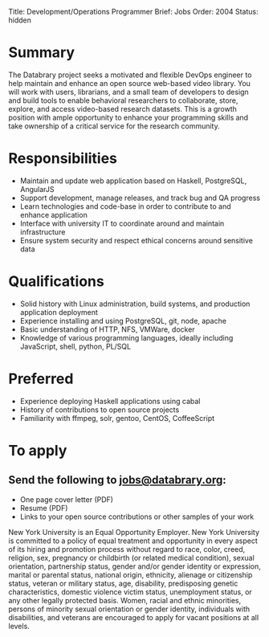 Title: Development/Operations Programmer
Brief: Jobs
Order: 2004
Status: hidden

# Summary

The Databrary project seeks a motivated and flexible DevOps engineer to help maintain and enhance an open source web-based video library.
You will work with users, librarians, and a small team of developers to design and build tools to enable behavioral researchers to collaborate, store, explore, and access video-based research datasets.
This is a growth position with ample opportunity to enhance your programming skills and take ownership of a critical service for the research community.

# Responsibilities

- Maintain and update web application based on Haskell, PostgreSQL, AngularJS
- Support development, manage releases, and track bug and QA progress
- Learn technologies and code-base in order to contribute to and enhance application
- Interface with university IT to coordinate around and maintain infrastructure
- Ensure system security and respect ethical concerns around sensitive data

# Qualifications

- Solid history with Linux administration, build systems, and production application deployment
- Experience installing and using PostgreSQL, git, node, apache
- Basic understanding of HTTP, NFS, VMWare, docker
- Knowledge of various programming languages, ideally including JavaScript, shell, python, PL/SQL

# Preferred

- Experience deploying Haskell applications using cabal
- History of contributions to open source projects
- Familiarity with ffmpeg, solr, gentoo, CentOS, CoffeeScript

# To apply
## Send the following to jobs@databrary.org:

- One page cover letter (PDF)
- Resume (PDF)
- Links to your open source contributions or other samples of your work

New York University is an Equal Opportunity Employer. New York University
is committed to a policy of equal treatment and opportunity in every aspect
of its hiring and promotion process without regard to race, color, creed,
religion, sex, pregnancy or childbirth (or related medical condition),
sexual orientation, partnership status, gender and/or gender identity or
expression, marital or parental status, national origin, ethnicity,
alienage or citizenship status, veteran or military status, age,
disability, predisposing genetic characteristics, domestic violence victim
status, unemployment status, or any other legally protected basis. Women,
racial and ethnic minorities, persons of minority sexual orientation or
gender identity, individuals with disabilities, and veterans are encouraged
to apply for vacant positions at all levels.

